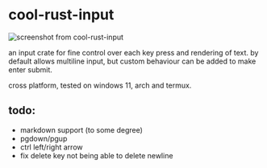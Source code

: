 # cool-rust-input

![screenshot from cool-rust-input](https://github.com/user-attachments/assets/ea10d2e0-03bf-44ff-b56a-31476f61c4f8)

an input crate for fine control over each key press and rendering of text. by default allows multiline input, but custom behaviour can be added to make enter submit.

cross platform, tested on windows 11, arch and termux.

## todo:

- markdown support (to some degree)
- pgdown/pgup
- ctrl left/right arrow
- fix delete key not being able to delete newline
